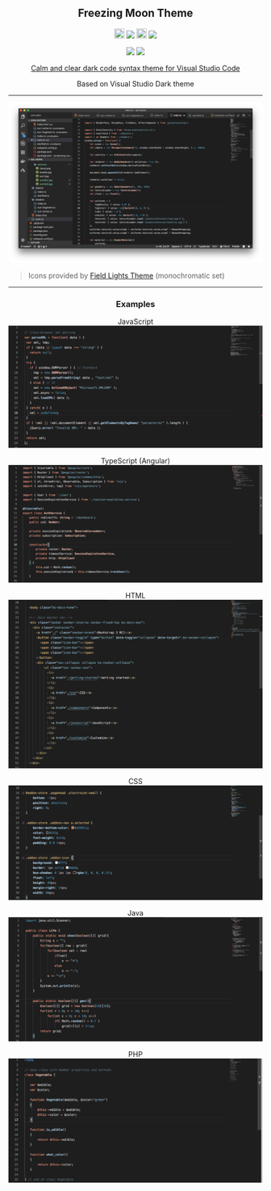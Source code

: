 <h2 align="center">Freezing Moon Theme</h2>

<p align="center"><img src="https://assets-cdn.github.com/favicon.ico" width=20 height=20/> <a href="https://github.com/inhuman-en/freezing-moon-theme/releases/latest"><img src="https://img.shields.io/github/release/inhuman-en/freezing-moon-theme.svg?style=flat-square"/></a> <img src="https://marketplace.visualstudio.com/favicon.ico" width=20 height=20/> <a href="https://code.visualstudio.com/updates/v1_26"><img src="https://img.shields.io/badge/VS_Code-v1.26+-373277.svg?style=flat-square"/></a> </p>

<p align="center"><img src="https://vsmarketplacebadge.apphb.com/installs/eugenenor.freezing-moon-theme.svg?style=flat-square" height=20/> <a href="https://marketplace.visualstudio.com/items?itemName=EugeneNor.freezing-moon-theme"><img src="https://vsmarketplacebadge.apphb.com/rating-short/eugenenor.freezing-moon-theme.svg?style=flat-square" height=20/> <a href="https://marketplace.visualstudio.com/items?itemName=EugeneNor.freezing-moon-theme"></p>


<p align="center">Calm and clear dark code syntax theme for <a href="https://code.visualstudio.com">Visual Studio Code</a></p>

<p align="center">Based on Visual Studio Dark theme</p>

---
<p align="center"><img src="https://raw.githubusercontent.com/inhuman-en/freezing-moon-theme/master/screenshots/main.png"/><br><blockquote>Icons provided by <a href="https://marketplace.visualstudio.com/items?itemName=sveggiani.vscode-field-lights">Field Lights Theme</a>  (monochromatic set)</blockquote></p>


---

<h3 align="center">Examples</h3>
<p align="center">JavaScript<br><img src="https://raw.githubusercontent.com/inhuman-en/freezing-moon-theme/master/screenshots/javascript.png"/></p>

<p align="center">TypeScript (Angular)<br><img src="https://raw.githubusercontent.com/inhuman-en/freezing-moon-theme/master/screenshots/typescript.png"/></p>

<p align="center">HTML<br><img src="https://raw.githubusercontent.com/inhuman-en/freezing-moon-theme/master/screenshots/html.png"/></p>

<p align="center">CSS<br><img src="https://raw.githubusercontent.com/inhuman-en/freezing-moon-theme/master/screenshots/css.png"/></p>

<p align="center">Java<br><img src="https://raw.githubusercontent.com/inhuman-en/freezing-moon-theme/master/screenshots/java.png"/></p>

<p align="center">PHP<br><img src="https://raw.githubusercontent.com/inhuman-en/freezing-moon-theme/master/screenshots/php.png"/></p>